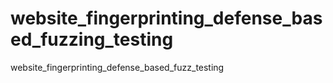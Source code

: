 # website_fingerprinting_defense_based_fuzzing_testing
website_fingerprinting_defense_based_fuzz_testing

